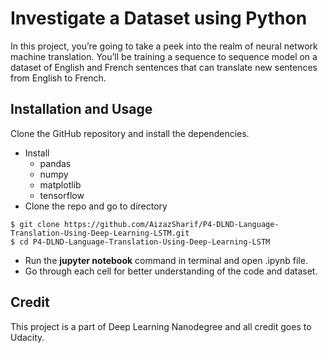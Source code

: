 # Investigate a Dataset using Python 

In this project, you’re going to take a peek into the realm of neural network machine translation. You’ll be training a sequence to sequence model on a dataset of English and French sentences that can translate new sentences from English to French.


## Installation and Usage

Clone the GitHub repository and install the dependencies.
* Install 
  * pandas
  * numpy
  * matplotlib
  * tensorflow
 * Clone the repo and go to directory 
```
$ git clone https://github.com/AizazSharif/P4-DLND-Language-Translation-Using-Deep-Learning-LSTM.git
$ cd P4-DLND-Language-Translation-Using-Deep-Learning-LSTM

```
* Run the **jupyter notebook** command in terminal and open .ipynb file.
* Go through each cell for better understanding of the code and dataset.

## Credit 

This project is a part of Deep Learning Nanodegree and all credit goes to Udacity.





